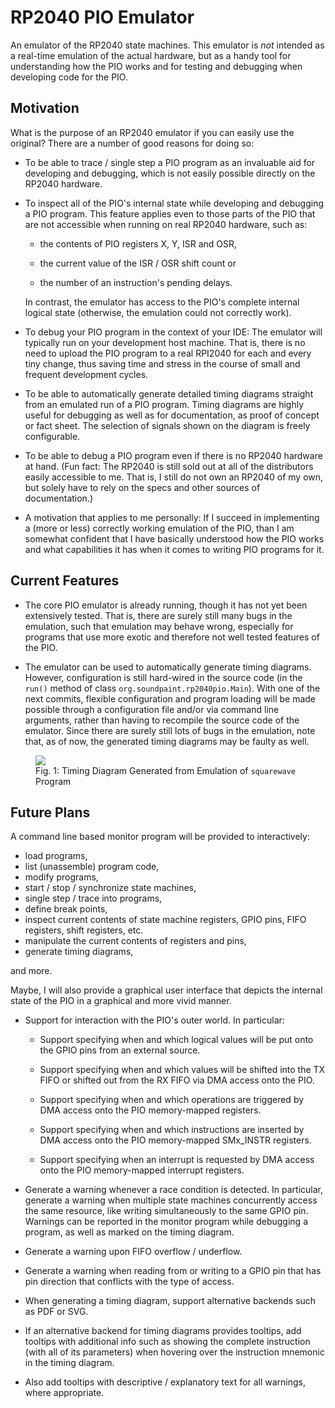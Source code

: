 # RP2040 PIO Emulator

An emulator of the RP2040 state machines.
This emulator is _not_ intended as a real-time emulation of the actual
hardware, but as a handy tool for understanding how the PIO works and
for testing and debugging when developing code for the PIO.

## Motivation

What is the purpose of an RP2040 emulator if you can easily use the
original?  There are a number of good reasons for doing so:

* To be able to trace / single step a PIO program as an invaluable aid
  for developing and debugging, which is not easily possible directly
  on the RP2040 hardware.

* To inspect all of the PIO's internal state while developing and
  debugging a PIO program.  This feature applies even to those parts
  of the PIO that are not accessible when running on real RP2040
  hardware, such as:

  * the contents of PIO registers X, Y, ISR and OSR,

  * the current value of the ISR / OSR shift count or

  * the number of an instruction's pending delays.

  In contrast, the emulator has access to the PIO's complete internal
  logical state (otherwise, the emulation could not correctly work).

* To debug your PIO program in the context of your IDE: The emulator
  will typically run on your development host machine.  That is, there
  is no need to upload the PIO program to a real RPI2040 for each and
  every tiny change, thus saving time and stress in the course of
  small and frequent development cycles.

* To be able to automatically generate detailed timing diagrams
  straight from an emulated run of a PIO program.  Timing diagrams are
  highly useful for debugging as well as for documentation, as proof
  of concept or fact sheet.  The selection of signals shown on the
  diagram is freely configurable.

* To be able to debug a PIO program even if there is no RP2040
  hardware at hand.  (Fun fact: The RP2040 is still sold out at all of
  the distributors easily accessible to me.  That is, I still do not
  own an RP2040 of my own, but solely have to rely on the specs and
  other sources of documentation.)

* A motivation that applies to me personally: If I succeed in
  implementing a (more or less) correctly working emulation of the
  PIO, than I am somewhat confident that I have basically understood
  how the PIO works and what capabilities it has when it comes to
  writing PIO programs for it.

## Current Features

* The core PIO emulator is already running, though it has not yet been
extensively tested.  That is, there are surely still many bugs in the
emulation, such that emulation may behave wrong, especially for
programs that use more exotic and therefore not well tested features
of the PIO.

* The emulator can be used to automatically generate timing diagrams.
However, configuration is still hard-wired in the source code (in the
```run()``` method of class ```org.soundpaint.rp2040pio.Main```).
With one of the next commits, flexible configuration and program
loading will be made possible through a configuration file and/or via
command line arguments, rather than having to recompile the source
code of the emulator.  Since there are surely still lots of bugs in
the emulation, note that, as of now, the generated timing diagrams may
be faulty as well.

<p>
  <figure>
    <a href="doc/screenshots/squarewave_1.png">
      <img src="doc/screenshots/squarewave_1.png" />
    </a>
    <br />
    <figcaption>
      Fig. 1: Timing Diagram Generated from Emulation of
      <code>squarewave</code> Program
    </figcaption>
  </figure>
</p>

## Future Plans

A command line based monitor program will be provided to
interactively:

* load programs,
* list (unassemble) program code,
* modify programs,
* start / stop / synchronize state machines,
* single step / trace into programs,
* define break points,
* inspect current contents of state machine registers, GPIO pins, FIFO
  registers, shift registers, etc.
* manipulate the current contents of registers and pins,
* generate timing diagrams,

and more.

Maybe, I will also provide a graphical user interface that depicts the
internal state of the PIO in a graphical and more vivid manner.

* Support for interaction with the PIO's outer world.  In particular:

  * Support specifying when and which logical values will be put onto
    the GPIO pins from an external source.

  * Support specifying when and which values will be shifted into the
    TX FIFO or shifted out from the RX FIFO via DMA access onto the
    PIO.

  * Support specifying when and which operations are triggered by
    DMA access onto the PIO memory-mapped registers.

  * Support specifying when and which instructions are inserted by
    DMA access onto the PIO memory-mapped SMx_INSTR registers.

  * Support specifying when an interrupt is requested by DMA access
    onto the PIO memory-mapped interrupt registers.

* Generate a warning whenever a race condition is detected.  In
  particular, generate a warning when multiple state machines
  concurrently access the same resource, like writing simultaneously
  to the same GPIO pin.  Warnings can be reported in the monitor
  program while debugging a program, as well as marked on the timing
  diagram.

* Generate a warning upon FIFO overflow / underflow.

* Generate a warning when reading from or writing to a GPIO pin that
  has pin direction that conflicts with the type of access.

* When generating a timing diagram, support alternative backends such
  as PDF or SVG.

* If an alternative backend for timing diagrams provides tooltips, add
  tooltips with additional info such as showing the complete
  instruction (with all of its parameters) when hovering over the
  instruction mnemonic in the timing diagram.

* Also add tooltips with descriptive / explanatory text for all
  warnings, where appropriate.
